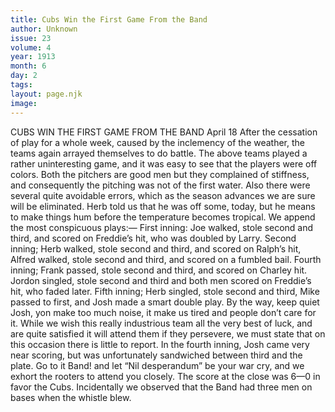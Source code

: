 ```yaml
---
title: Cubs Win the First Game From the Band
author: Unknown
issue: 23
volume: 4
year: 1913
month: 6
day: 2
tags:
layout: page.njk
image:
---
```

CUBS WIN THE FIRST GAME FROM THE BAND    April 18    After the cessation of play for a whole week, caused by the inclemency of the weather, the teams again arrayed themselves to do battle.    The above teams played a rather uninteresting game, and it was easy to see that the players were off colors. Both the pitchers are good men but they complained of stiffness, and consequently the pitching was not of the first water. Also there were several quite avoidable errors, which as the season advances we are sure will be eliminated.    Herb told us that he was off some, today, but he means to make things hum before the temperature becomes tropical. We append the most conspicuous plays:—    First inning: Joe walked, stole second and third, and scored on Freddie’s hit, who was doubled by Larry.    Second inning; Herb walked, stole second and third, and scored on Ralph’s hit, Alfred walked, stole second and third, and scored on a fumbled bail.    Fourth inning; Frank passed, stole second and third, and scored on Charley hit. Jordon singled, stole second and third and both men scored on Freddie’s hit, who faded later.    Fifth inning; Herb singled, stole second and third, Mike passed to first, and Josh made a smart double play. By the way, keep quiet Josh, yon make too much noise, it make us tired and people don’t care for it.    While we wish this really industrious team all the very best of luck, and are quite satisfied it will attend them if they persevere, we must state that on this occasion there is little to report.    In the fourth inning, Josh came very near scoring, but was unfortunately sandwiched between third and the plate.    Go to it Band! and let “Nil desperandum” be your war cry, and we exhort the rooters to attend you closely.    The score at the close was 6—0 in favor the Cubs. Incidentally we observed that the Band had three men on bases when the whistle blew. 


